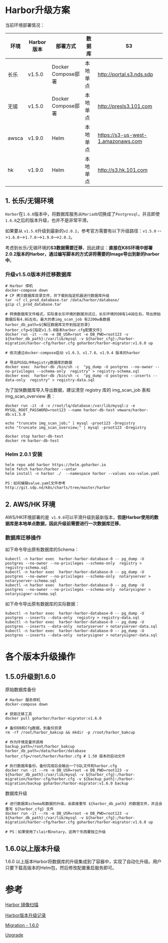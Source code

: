 # Harbor升级方案

当前环境部署情况：

| 环境  | Harbor版本 | 部署方式           | 数据库   | S3                                 |
| ----- | ---------- | ------------------ | -------- | ---------------------------------- |
| 长乐  | v1.5.0     | Docker Compose部署 | 本地单点 | http://portal.s3.nds.sdp           |
| 无锡  | v1.5.0     | Docker Compose部署 | 本地单点 | http://presls3.101.com             |
| awsca | v1.9.0     | Helm               | 本地单点 | https://s3-us-west-1.amazonaws.com |
| hk    | v1.9.0     | Helm               | 本地单点 | http://s3.hk.101.com               |

## 1. 长乐/无锡环境

```Harbor```在```1.6.0```版本中，将数据库服务从```Mariadb```切换成了```Postgresql```，并且即使```1.6.0```之后的版本升级，也并不是非常平滑。

如果要从 ```v1.5.0```升级到最新的```v2.0.2```，参考官方需要有以下升级路径：```v1.5.0``` -->```1.6.0```-->```1.7.0```-->```1.9.0```-->```2.0.2```。

考虑到长乐/无锡环境的**S3数据需要迁移**，因此建议：**直接在K8S环境中部署2.0.2版本的Harbor，通过编写脚本的方式讲将需要的Image导出到新的harbor中**。

### 升级v1.5.0版本并迁移数据库

```
# Harbor 停机
docker-compose down
# CP 拷贝数据库目录文件，并下载到指定机器进行数据库升级
tar -cf cl_prod_database.tar /data/harbor/database/
gzip cl_prod_database.tar

# 转换数据库文件格式，实际拿长乐环境的数据测试过，长乐环境的DB有14GB左右，导出原始数据后有4.8G左右。最大的表img_scan_job 有2200w条数据
harbor_db_path=${解压数据库文件到指定目录}
harbor_cfg=${指定v1.5.0版本harbor.cfg配置文件} 
docker run -it --rm -e DB_USR=root -e DB_PWD=root123 -v ${harbor_db_path}:/var/lib/mysql -v ${harbor_cfg}:/harbor-migration/harbor-cfg/harbor.cfg goharbor/harbor-migrator:v1.6.0 up

# 依次通过docker-compose启动 v1.6.3、v1.7.6、v1.9.4 版本的harbor

# 导出PGSQL中Registry数据库的数据
docker exec  harbor-db /bin/sh -c  "pg_dump -U postgres --no-owner --no-privileges --schema-only  registry" > registry-schema.sql
docker exec  harbor-db /bin/sh -c  "pg_dump -U postgres --inserts --data-only  registry" > registry-data.sql
```

为了加快数据库导入导出数据，建议清空 registry 库的 img_scan_job 表和 img_scan_overview 表：

```
docker run -it -d -v /root/lq/database:/var/lib/mysql:z -e MYSQL_ROOT_PASSWORD=root123 --name harbor-db-test vmware/harbor-db:v1.5.0

echo "truncate img_scan_job;" | mysql -proot123 -Dregistry
echo "truncate img_scan_overview;" | mysql -proot123 -Dregistry

docker stop harbor-db-test
docker rm harbor-db-test
```



### Helm 2.0.1 安装

```
helm repo add harbor https://helm.goharbor.io
helm fetch harbor/harbor --untar
helm install -n harbor ./  --namespace harbor --values xxx-value.yaml

PS：如何编辑value.yaml文件参考 http://git.sdp.nd/k8s/charts/tree/master/harbor
```

## 2. AWS/HK 环境

AWS/HK环境部署的是``` v1.9.0```可以平滑升级到最新版本，**但是Harbor使用的数据库是本地单点数据，因此升级前需要进行一次数据库迁移**。

### 数据库迁移操作

如下命令导出原有数据库的Schema：

```
kubectl -n harbor exec  harbor-harbor-database-0 -- pg_dump -U postgres --no-owner --no-privileges --schema-only  registry > registry-schema.sql
kubectl -n harbor exec  harbor-harbor-database-0 -- pg_dump -U postgres --no-owner --no-privileges --schema-only  notaryserver > notaryserver-schema.sql
kubectl -n harbor exec  harbor-harbor-database-0 -- pg_dump -U postgres --no-owner --no-privileges --schema-only  notarysigner > notarysigner-schema.sql
```
如下命令导出原有数据库的实际数据：
```
kubectl -n harbor exec  harbor-harbor-database-0 -- pg_dump -U postgres --inserts --data-only  registry > registry-data.sql
kubectl -n harbor exec  harbor-harbor-database-0 -- pg_dump -U postgres --inserts --data-only  notaryserver > notaryserver-data.sql
kubectl -n harbor exec  harbor-harbor-database-0 -- pg_dump -U postgres --inserts --data-only  notarysigner > notarysigner-data.sql
```


# 各个版本升级操作

## 1.5.0升级到1.6.0

原始数据库备份

```shell
# Harbor 服务停机
docker-compose down

# 获取迁移工具
docker pull goharbor/harbor-migrator:v1.6.0 

# 备份DB和Cfg数据，到备份目录
rm -rf /root/harbor_bakcup && mkdir -p /root/harbor_bakcup

# 作为环境变量供调用
backup_path=/root/harbor_bakcup
harbor_db_path=/data/harbor/database
harbor_cfg=/root/harbor/harbor.cfg # 1.50 版本的启动文件

# 执行数据库备份，备份完成后会输出一个SQL文件和harbor.cfg
docker run -it --rm -e DB_USR=root -e DB_PWD=root123 -v ${harbor_db_path}:/var/lib/mysql -v ${harbor_cfg}:/harbor-migration/harbor-cfg/harbor.cfg -v ${backup_path}:/harbor-migration/backup goharbor/harbor-migrator:v1.6.0 backup
```

数据库升级

```shell
# 进行数据库schema和数据的升级，会直接重写 ${harbor_db_path} 的数据文件，并且会重写 ${harbor_cfg} 文件
docker run -it --rm -e DB_USR=root -e DB_PWD=root123 -v ${harbor_db_path}:/var/lib/mysql -v ${harbor_cfg}:/harbor-migration/harbor-cfg/harbor.cfg goharbor/harbor-migrator:v1.6.0 up

# PS：如果使用了clair和notary，这两个东西要独立升级
```

## 1.6.0以上版本升级

1.6.0 以上版本Harbor将数据库的升级集成到了容器中，实现了自动化升级。用户只要下载高版本的Helm包，然后修改配置重启服务即可。

# 参考

[Harbor 镜像扫描](https://youendless.com/post/harbor_image_scan/)

[Harbor版本升级记录](https://www.dazhuanlan.com/2019/12/24/5e018a67c0cad/)

[Migration - 1.6.0](https://github.com/goharbor/harbor/blob/release-1.6.0/docs/migration_guide.md)

[Upgrade](https://goharbor.io/docs/2.0.0/administration/upgrade/)
